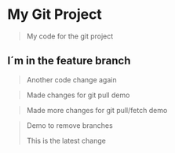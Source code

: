 # My Git Project

> My code for the git project

## I´m  in the feature branch

> Another code change again

> Made changes for git pull demo

> Made more changes for git pull/fetch demo





> Demo to remove branches
> 
> This is the latest change
> 


